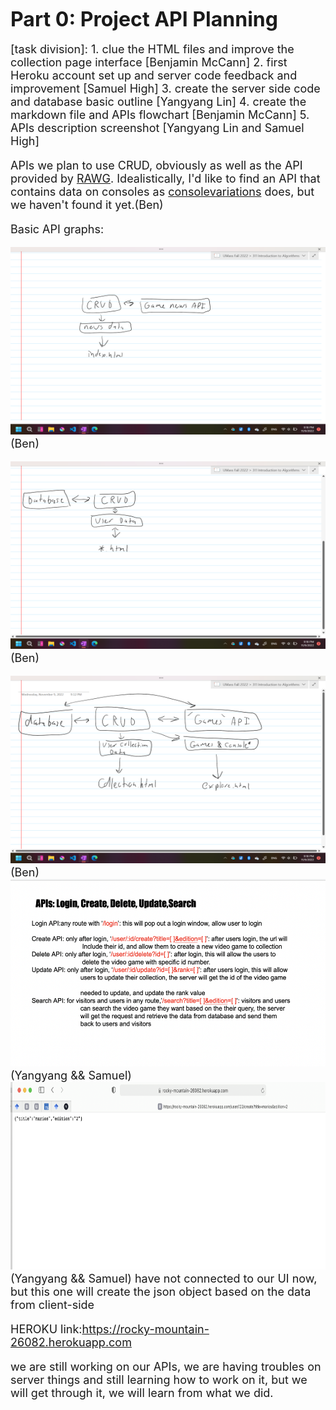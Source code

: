 **<font size="6"> 
   Part 0: Project API Planning
</font>**
<font size="4" >
   
   [task division]:
        1. clue the HTML files and improve the collection page interface [Benjamin McCann]
        2. first Heroku account set up and server code feedback and improvement [Samuel High]
        3. create the server side code and database basic outline [Yangyang Lin]
        4. create the markdown file and APIs flowchart [Benjamin McCann]
        5. APIs description screenshot [Yangyang Lin and Samuel High]
        
   
   APIs we plan to use CRUD, obviously as well as the API provided by <a href="https://rawg.io/apidocs">RAWG</a>. Idealistically, I'd like to find an API that contains data on consoles as <a href="consolevariations.com">consolevariations</a> does, but we haven't found it yet.(Ben) 
   
  Basic API graphs:
   
  <img src="img/md2-1.png" style="height:300px;width:600px">(Ben)
  
  <img src="img/md2-2.png" style="height:300px;width:600px"> (Ben)
  
  <img src="img/md2-3.png" style="height:300px;width:600px">(Ben)
  <img src="img/md2-4.png" style="height:300px;width:600px">(Yangyang && Samuel)
  <img src="img/md2-5.png" style="height:300px;width:600px">(Yangyang && Samuel)
   have not connected to our UI now, but this one will create the json object based on the data from client-side
   
   
   HEROKU link:https://rocky-mountain-26082.herokuapp.com
   
   
   
   we are still working on our APIs, we are having troubles on server things and still learning how to work on it, but we will
   get through it, we will learn from what we did.
   
   
  
